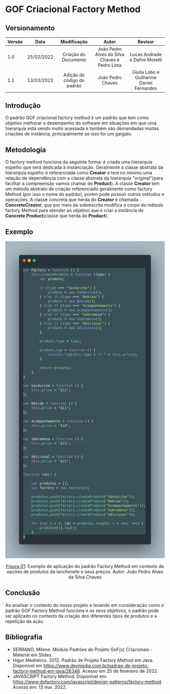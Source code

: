 # GOF Criacional Factory Method

## Versionamento

| Versão |    Data    |     Modificação      | Autor | Revisor |
| ------ | :--------: | :------------------: | :---: | :-----: |
| 1.0 | 25/02/2022 | Criação do Documento | João Pedro Alves da Silva Chaves e Pedro Lima | Lucas Andrade e Dafne Moretti |
| 1.1 | 13/03/2022 | Adição do código do padrão | João Pedro Chaves | Giulia Lobo e Guilherme Daniel Fernandes |


## Introdução

O padrão GOF criacional factory method é um padrão que tem como objetivo melhorar o desempenho do software em situações em que uma hierarquia está sendo muito acessada e também são demandadas muitas criações de instância, principalmente se isso for um gargalo. 

## Metodologia

O factory method funciona da seguinte forma: é criada uma hierarquia espelho que será dedicada à instanciação. Geralmente a classe abstrata da hierarquia espelho é referenciada como **Creator** e tem no mínimo uma relação de dependência com a classe abstrata da hierarquia "original"(para facilitar a compreensão vamos chamar de **Product**). 
A classe **Creator** tem um método abstrato de criação referenciado geralmente como factory Method (por isso o nome do padrão), porém pode possuir outros métodos e operações. A classe concreta que herda do **Creator** é chamada **ConcreteCreator**, que por meio da sobrescrita modifica o corpo do método factory Method para atender ao objetivo que é criar a instância do **Concrete Product**(classe que herda do **Product**).

## Exemplo

![Exemplo de Código do Padrão Factory Method](../../assets/images/factory_method.png)
<figcaption style="text-align: center"><a href="./assets/images/factory_method.png">Figura 01</a>: Exemplo de aplicação do padrão Factory Method em contexto de opções de produtos da lanchonete e seus preços. Autor: João Pedro Alves da Silva Chaves</figcaption>

## Conclusão

Ao analisar o contexto do nosso projeto e levando em consideração como o padrão GOF Factory Method funciona e os seus objetivos, o padrão pode ser aplicado no contexto da criação dos diferentes tipos de produtos e a repetição da ação.


## Bibliografia
* SERRANO, Milene. Módulo Padrões de Projeto GoF(s) Criacionais - Material em Slides.
* Higor Medreiros. 2012. Padrão de Projeto Factory Method em Java. Disponível em https://www.devmedia.com.br/padrao-de-projeto-factory-method-em-java/26348. Acesso em 25 de fevereiro de 2022.
* JAVASCRIPT Factory Method. Disponível em: https://www.dofactory.com/javascript/design-patterns/factory-method. Acesso em: 13 mar. 2022.